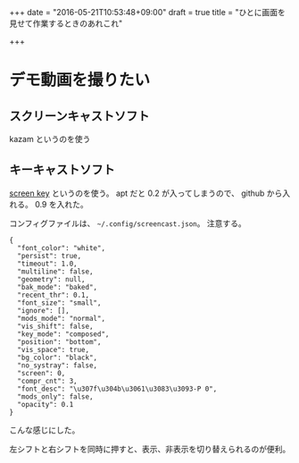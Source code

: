 +++
date = "2016-05-21T10:53:48+09:00"
draft = true
title = "ひとに画面を見せて作業するときのあれこれ"

+++

# デモ動画を撮りたい

## スクリーンキャストソフト
kazam というのを使う

## キーキャストソフト
[screen key](https://github.com/wavexx/screenkey) というのを使う。
apt だと 0.2 が入ってしまうので、  github から入れる。 0.9 を入れた。

コンフィグファイルは、 `~/.config/screencast.json`。
注意する。

```
{
  "font_color": "white",
  "persist": true,
  "timeout": 1.0,
  "multiline": false,
  "geometry": null,
  "bak_mode": "baked",
  "recent_thr": 0.1,
  "font_size": "small",
  "ignore": [],
  "mods_mode": "normal",
  "vis_shift": false,
  "key_mode": "composed",
  "position": "bottom",
  "vis_space": true,
  "bg_color": "black",
  "no_systray": false,
  "screen": 0,
  "compr_cnt": 3,
  "font_desc": "\u307f\u304b\u3061\u3083\u3093-P 0",
  "mods_only": false,
  "opacity": 0.1
}
```

こんな感じにした。


左シフトと右シフトを同時に押すと、表示、非表示を切り替えられるのが便利。

